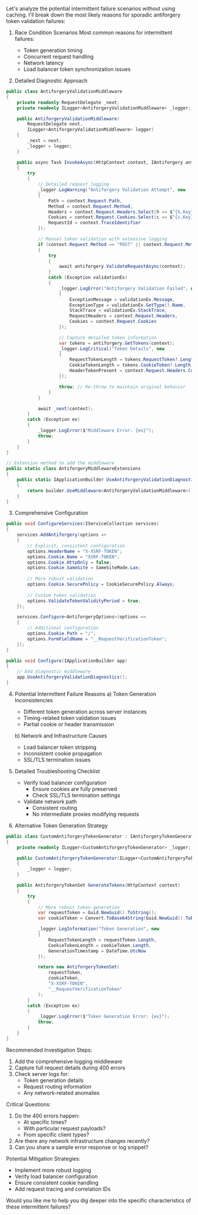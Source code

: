 
Let's analyze the potential intermittent failure scenarios without using caching. I'll break down the most likely reasons for sporadic antiforgery token validation failures:

1. Race Condition Scenarios
   Most common reasons for intermittent failures:
   - Token generation timing
   - Concurrent request handling
   - Network latency
   - Load balancer token synchronization issues

2. Detailed Diagnostic Approach
```csharp
public class AntiforgeryValidationMiddleware
{
    private readonly RequestDelegate _next;
    private readonly ILogger<AntiforgeryValidationMiddleware> _logger;

    public AntiforgeryValidationMiddleware(
        RequestDelegate next, 
        ILogger<AntiforgeryValidationMiddleware> logger)
    {
        _next = next;
        _logger = logger;
    }

    public async Task InvokeAsync(HttpContext context, IAntiforgery antiforgery)
    {
        try 
        {
            // Detailed request logging
            _logger.LogWarning("Antiforgery Validation Attempt", new 
            {
                Path = context.Request.Path,
                Method = context.Request.Method,
                Headers = context.Request.Headers.Select(h => $"{h.Key}:{h.Value}"),
                Cookies = context.Request.Cookies.Select(c => $"{c.Key}:{c.Value}"),
                RequestId = context.TraceIdentifier
            });

            // Manual token validation with extensive logging
            if (context.Request.Method == "POST" || context.Request.Method == "PUT")
            {
                try 
                {
                    await antiforgery.ValidateRequestAsync(context);
                }
                catch (Exception validationEx)
                {
                    _logger.LogError("Antiforgery Validation Failed", new 
                    {
                        ExceptionMessage = validationEx.Message,
                        ExceptionType = validationEx.GetType().Name,
                        StackTrace = validationEx.StackTrace,
                        RequestHeaders = context.Request.Headers,
                        Cookies = context.Request.Cookies
                    });

                    // Capture detailed token information
                    var tokens = antiforgery.GetTokens(context);
                    _logger.LogCritical("Token Details", new 
                    {
                        RequestTokenLength = tokens.RequestToken?.Length,
                        CookieTokenLength = tokens.CookieToken?.Length,
                        HeaderTokenPresent = context.Request.Headers.ContainsKey("X-XSRF-TOKEN")
                    });

                    throw; // Re-throw to maintain original behavior
                }
            }

            await _next(context);
        }
        catch (Exception ex)
        {
            _logger.LogError($"Middleware Error: {ex}");
            throw;
        }
    }
}

// Extension method to add the middleware
public static class AntiforgeryMiddlewareExtensions
{
    public static IApplicationBuilder UseAntiforgeryValidationDiagnostics(this IApplicationBuilder builder)
    {
        return builder.UseMiddleware<AntiforgeryValidationMiddleware>();
    }
}
```

3. Comprehensive Configuration
```csharp
public void ConfigureServices(IServiceCollection services)
{
    services.AddAntiforgery(options =>
    {
        // Explicit, consistent configuration
        options.HeaderName = "X-XSRF-TOKEN";
        options.Cookie.Name = "XSRF-TOKEN";
        options.Cookie.HttpOnly = false;
        options.Cookie.SameSite = SameSiteMode.Lax;
        
        // More robust validation
        options.Cookie.SecurePolicy = CookieSecurePolicy.Always;
        
        // Custom token validation
        options.ValidateTokenValidityPeriod = true;
    });

    services.Configure<AntiforgeryOptions>(options =>
    {
        // Additional configuration
        options.Cookie.Path = "/";
        options.FormFieldName = "__RequestVerificationToken";
    });
}

public void Configure(IApplicationBuilder app)
{
    // Add diagnostic middleware
    app.UseAntiforgeryValidationDiagnostics();
}
```

4. Potential Intermittent Failure Reasons
   a) Token Generation Inconsistencies
   - Different token generation across server instances
   - Timing-related token validation issues
   - Partial cookie or header transmission

   b) Network and Infrastructure Causes
   - Load balancer token stripping
   - Inconsistent cookie propagation
   - SSL/TLS termination issues

5. Detailed Troubleshooting Checklist
   - Verify load balancer configuration
     * Ensure cookies are fully preserved
     * Check SSL/TLS termination settings
   - Validate network path
     * Consistent routing
     * No intermediate proxies modifying requests

6. Alternative Token Generation Strategy
```csharp
public class CustomAntiforgeryTokenGenerator : IAntiforgeryTokenGenerator
{
    private readonly ILogger<CustomAntiforgeryTokenGenerator> _logger;

    public CustomAntiforgeryTokenGenerator(ILogger<CustomAntiforgeryTokenGenerator> logger)
    {
        _logger = logger;
    }

    public AntiforgeryTokenSet GenerateTokens(HttpContext context)
    {
        try 
        {
            // More robust token generation
            var requestToken = Guid.NewGuid().ToString();
            var cookieToken = Convert.ToBase64String(Guid.NewGuid().ToByteArray());

            _logger.LogInformation("Token Generation", new 
            {
                RequestTokenLength = requestToken.Length,
                CookieTokenLength = cookieToken.Length,
                GenerationTimestamp = DateTime.UtcNow
            });

            return new AntiforgeryTokenSet(
                requestToken, 
                cookieToken, 
                "X-XSRF-TOKEN", 
                "__RequestVerificationToken"
            );
        }
        catch (Exception ex)
        {
            _logger.LogError($"Token Generation Error: {ex}");
            throw;
        }
    }
}
```

Recommended Investigation Steps:
1. Add the comprehensive logging middleware
2. Capture full request details during 400 errors
3. Check server logs for:
   - Token generation details
   - Request routing information
   - Any network-related anomalies

Critical Questions:
1. Do the 400 errors happen:
   - At specific times?
   - With particular request payloads?
   - From specific client types?
2. Are there any network infrastructure changes recently?
3. Can you share a sample error response or log snippet?

Potential Mitigation Strategies:
- Implement more robust logging
- Verify load balancer configuration
- Ensure consistent cookie handling
- Add request tracing and correlation IDs

Would you like me to help you dig deeper into the specific characteristics of these intermittent failures?​​​​​​​​​​​​​​​​